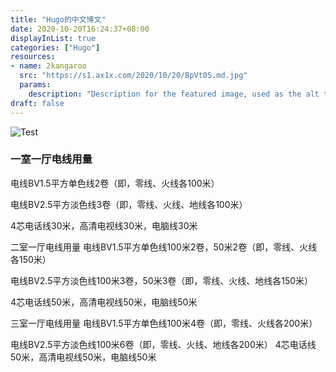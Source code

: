 ```yaml
---
title: "Hugo的中文博文"
date: 2020-10-20T16:24:37+08:00
displayInList: true
categories: ["Hugo"]
resources:
- name: 2kangaroo
  src: "https://s1.ax1x.com/2020/10/20/BpVt0S.md.jpg"
  params:
    description: "Description for the featured image, used as the alt text"
draft: false
---
```


![Test](https://s1.ax1x.com/2020/10/20/BpVt0S.md.jpg)

### 一室一厅电线用量

电线BV1.5平方单色线2卷（即，零线、火线各100米）

电线BV2.5平方淡色线3卷（即，零线、火线、地线各100米）

4芯电话线30米，高清电视线30米，电脑线30米

 二室一厅电线用量
电线BV1.5平方单色线100米2卷，50米2卷（即，零线、火线各150米）

电线BV2.5平方淡色线100米3卷，50米3卷（即，零线、火线、地线各150米）

4芯电话线50米，高清电视线50米，电脑线50米

 三室一厅电线用量
电线BV1.5平方单色线100米4卷（即，零线、火线各200米）

电线BV2.5平方淡色线100米6卷（即，零线、火线、地线各200米）
4芯电话线50米，高清电视线50米，电脑线50米
